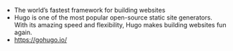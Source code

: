 - The world’s fastest framework for building websites
- Hugo is one of the most popular open-source static site generators. With its amazing speed and flexibility, Hugo makes building websites fun again.
- https://gohugo.io/